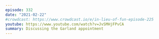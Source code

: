 ```yaml
---
episode: 332
date: "2021-02-22"
#crowdcast: https://www.crowdcast.io/e/in-lieu-of-fun-episode-225
youtube: https://www.youtube.com/watch?v=JvSMHjFPvCA
summary: Discussing the Garland appointment
---
```

